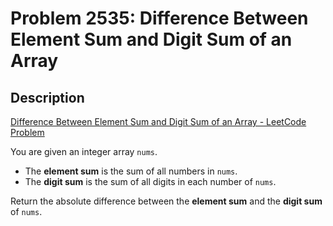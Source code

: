 # Problem 2535: Difference Between Element Sum and Digit Sum of an Array

## Description

[Difference Between Element Sum and Digit Sum of an Array - LeetCode Problem](https://leetcode.com/problems/difference-between-element-sum-and-digit-sum-of-an-array/description/)

You are given an integer array `nums`. 

- The **element sum** is the sum of all numbers in `nums`.
- The **digit sum** is the sum of all digits in each number of `nums`.

Return the absolute difference between the **element sum** and the **digit sum** of `nums`.
